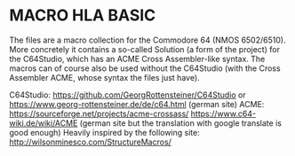 # MACRO HLA BASIC

The files are a macro collection for the Commodore 64 (NMOS 6502/6510).
More concretely it contains a so-called Solution (a form of the project) for the C64Studio, which has an ACME Cross Assembler-like syntax. The macros can of course also be used without the C64Studio (with the Cross Assembler ACME, whose syntax the files just have).

C64Studio:
  https://github.com/GeorgRottensteiner/C64Studio
  or https://www.georg-rottensteiner.de/de/c64.html (german site)
ACME:
  https://sourceforge.net/projects/acme-crossass/
  https://www.c64-wiki.de/wiki/ACME (german site but the translation with google translate is good enough) 
Heavily inspired by the following site: http://wilsonminesco.com/StructureMacros/

